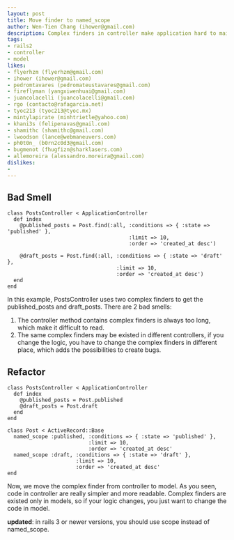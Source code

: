 ```yaml
---
layout: post
title: Move finder to named_scope
author: Wen-Tien Chang (ihower@gmail.com)
description: Complex finders in controller make application hard to maintain. Move them into the model as named_scope can make the controller simple and the complex find logics are all in models.
tags:
- rails2
- controller
- model
likes:
- flyerhzm (flyerhzm@gmail.com)
- ihower (ihower@gmail.com)
- pedromtavares (pedromateustavares@gmail.com)
- fireflyman (yangxiwenhuai@gmail.com)
- juancolacelli (juancolacelli@gmail.com)
- rgo (contacto@rafagarcia.net)
- tyoc213 (tyoc213@tyoc.mx)
- mintylapirate (minhtrietle@yahoo.com)
- khani3s (felipenavas@gmail.com)
- shamithc (shamithc@gmail.com)
- lwoodson (lance@webmaneuvers.com)
- ph0t0n_ (b0rn2c0d3@gmail.com)
- bugmenot (fhugfizn@sharklasers.com)
- allemoreira (alessandro.moreira@gmail.com)
dislikes:
- 
---
```

Bad Smell
---------

    class PostsController < ApplicationController
      def index
        @published_posts = Post.find(:all, :conditions => { :state => 'published' },
                                           :limit => 10,
                                           :order => 'created_at desc')
    
        @draft_posts = Post.find(:all, :conditions => { :state => 'draft' },
                                       :limit => 10,
                                       :order => 'created_at desc')
      end
    end

In this example, PostsController uses two complex finders to get the published_posts and draft_posts. There are 2 bad smells:

 1. The controller method contains complex finders is always too long, which make it difficult to read.
 2. The same complex finders may be existed in different controllers, if you change the logic, you have to change the complex finders in different place, which adds the possibilities to create bugs.

Refactor
--------


    class PostsController < ApplicationController
      def index
        @published_posts = Post.published
        @draft_posts = Post.draft
      end
    end
    
    class Post < ActiveRecord::Base
      named_scope :published, :conditions => { :state => 'published' },
                              :limit => 10,
                              :order => 'created_at desc'
      named_scope :draft, :conditions => { :state => 'draft' },
                          :limit => 10,
                          :order => 'created_at desc'
    end

Now, we move the complex finder from controller to model. As you seen, code in controller are really simpler and more readable. Complex finders are existed only in models, so if your logic changes, you just want to change the code in model.

**updated**: in rails 3 or newer versions, you should use scope instead of named_scope.
